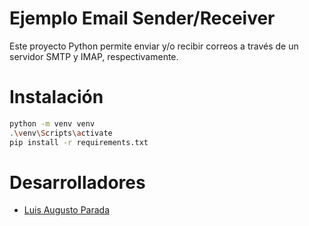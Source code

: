 # Ejemplo Email Sender/Receiver

Este proyecto Python permite enviar y/o recibir correos a través de un servidor SMTP y IMAP, respectivamente.

# Instalación

```bash
python -m venv venv
.\venv\Scripts\activate
pip install -r requirements.txt
```

# Desarrolladores

- [Luis Augusto Parada](https://github.com/Luis-AP)
